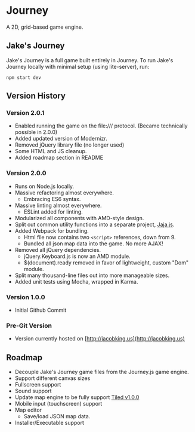 # Journey
A 2D, grid-based game engine.

## Jake's Journey
Jake's Journey is a full game built entirely in Journey. To run Jake's Journey locally with minimal setup (using lite-server), run:

    npm start dev

## Version History

### Version 2.0.1

* Enabled running the game on the file:/// protocol. (Became technically possible in 2.0.0)
* Added updated version of Modernizr.
* Removed jQuery library file (no longer used)
* Some HTML and JS cleanup.
* Added roadmap section in README

### Version 2.0.0

* Runs on Node.js locally.
* Massive refactoring almost everywhere.
    * Embracing ES6 syntax.
* Massive linting almost everywhere.
    * ESLint added for linting.
* Modularized all components with AMD-style design.
* Split out common utility functions into a separate project, [Jaja.js](https://github.com/jakery/jaja).
* Added Webpack for bundling.
    * Html file now contains two `<script>` references, down from 9.
    * Bundled all json map data into the game. No more AJAX!
* Removed all jQuery dependencies.
    * jQuery.Keyboard.js is now an AMD module.
    * $(document).ready removed in favor of lightweight, custom "Dom" module.
* Split many thousand-line files out into more manageable sizes.
* Added unit tests using Mocha, wrapped in Karma.

### Version 1.0.0
* Initial Github Commit

### Pre-Git Version
* Version currently hosted on [http://jacobking.us](http://jacobking.us)

## Roadmap
* Decouple Jake's Journey game files from the Journey.js game engine.
* Support different canvas sizes
* Fullscreen support
* Sound support
* Update map engine to be fully support [Tiled v1.0.0](http://www.mapeditor.org/2017/05/24/tiled-1-0-0-released.html)
* Mobile input (touchscreen) support
* Map editor
    * Save/load JSON map data.
* Installer/Executable support
